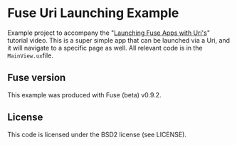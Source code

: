 # Fuse Uri Launching Example
Example project to accompany the "[Launching Fuse Apps with Uri's](https://youtu.be/hwF9LsX0jEY)" tutorial video. This is a super simple app that can be launched via a Uri, and it will navigate to a specific page as well. All relevant code is in the `MainView.ux`file.

## Fuse version
This example was produced with Fuse (beta) v0.9.2.

## License
This code is licensed under the BSD2 license (see LICENSE).

